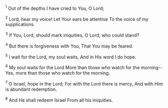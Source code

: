 <sup>1</sup> 
Out of the depths I have cried to You, O Lord; 

<sup>2</sup> 
Lord, hear my voice! Let Your ears be attentive To the voice of my supplications. 

<sup>3</sup> 
If You, Lord, should mark iniquities, O Lord, who could stand? 

<sup>4</sup> 
But there is forgiveness with You, That You may be feared. 

<sup>5</sup> 
I wait for the Lord, my soul waits, And in His word I do hope. 

<sup>6</sup> 
My soul waits for the Lord More than those who watch for the morning-- Yes, more than those who watch for the morning. 

<sup>7</sup> 
O Israel, hope in the Lord; For with the Lord there is mercy, And with Him is abundant redemption. 

<sup>8</sup> 
And He shall redeem Israel From all his iniquities.